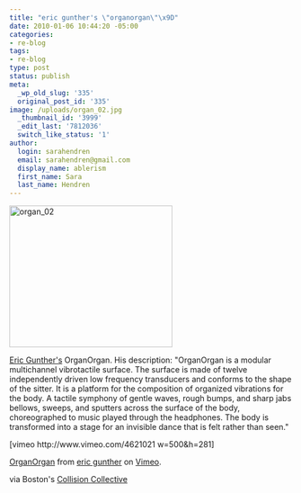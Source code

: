 ```yaml
---
title: "eric gunther's \"organorgan\"\x9D"
date: 2010-01-06 10:44:20 -05:00
categories:
- re-blog
tags:
- re-blog
type: post
status: publish
meta:
  _wp_old_slug: '335'
  original_post_id: '335'
image: /uploads/organ_02.jpg
  _thumbnail_id: '3999'
  _edit_last: '7812036'
  switch_like_status: '1'
author:
  login: sarahendren
  email: sarahendren@gmail.com
  display_name: ablerism
  first_name: Sara
  last_name: Hendren
---
```


<p><a href="http://ablersite.files.wordpress.com/2010/01/organ_021.jpg"><img class="alignnone size-full wp-image-4613" alt="organ_02" src="{{ site.baseurl }}/uploads/organ_021.jpg" width="290" height="252" /></a></p>
<p><a href="http://www.ericgunther.info/">Eric Gunther's</a> OrganOrgan. His description: "OrganOrgan is a modular multichannel vibrotactile surface. The surface is made of twelve independently driven low frequency transducers and conforms to the shape of the sitter. It is a platform for the composition of organized vibrations for the body. A tactile symphony of gentle waves, rough bumps, and sharp jabs bellows, sweeps, and sputters across the surface of the body, choreographed to music played through the headphones. The body is transformed into a stage for an invisible dance that is felt rather than seen."</p>
<p>[vimeo http://www.vimeo.com/4621021 w=500&amp;h=281]</p>
<p><a href="http://vimeo.com/4621021">OrganOrgan</a> from <a href="http://vimeo.com/user476928">eric gunther</a> on <a href="http://vimeo.com">Vimeo</a>.</p>
<p>via Boston's <a href="http://www.collisioncollective.org/">Collision Collective</a></p>
